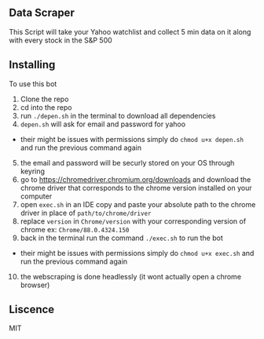 ## Data Scraper
This Script will take your Yahoo watchlist and collect 5 min data on it along with every stock in the S&P 500

## Installing
To use this bot
1. Clone the repo
2. cd into the repo
3. run ```./depen.sh``` in the terminal to download all dependencies
4. ```depen.sh``` will ask for email and password for yahoo
+ their might be issues with permissions simply do ```chmod u+x depen.sh``` and run the previous command again
5. the email and password will be securly stored on your OS through keyring
6. go to https://chromedriver.chromium.org/downloads and download the chrome driver that corresponds to the chrome version installed on your computer
7. open ```exec.sh``` in an IDE copy and paste your absolute path to the chrome driver in place of ```path/to/chrome/driver``` 
8. replace ```version``` in ```Chrome/version``` with your corresponding version of chrome ex: ```Chrome/88.0.4324.150```
9. back in the terminal run the command ```./exec.sh``` to run the bot
+ their might be issues with permissions simply do ```chmod u+x exec.sh``` and run the previous command again
10. the webscraping is done headlessly (it wont actually open a chrome browser)

## Liscence
MIT
